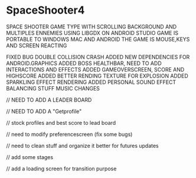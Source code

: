 # SpaceShooter4

SPACE SHOOTER GAME TYPE WITH SCROLLING BACKGROUND AND MULTIPLES ENNEMIES USING LIBGDX ON ANDROID STUDIO
GAME IS PORTABLE TO WINDOWS MAC AND ANDROID
THE GAME IS MOUSE,KEYS AND SCREEN REACTING


FIXED BUG DOUBLE COLLISION CRASH
ADDED NEW DEPENDENCIES FOR ANDROID.GRAPHICS
ADDED BOSS HEALTHBAR, NEED TO ADD INTERACTIONS AND EFFECTS
ADDED GAMEOVERSCREEN, SCORE AND HIGHSCORE
ADDED BETTER RENDING TEXTURE FOR EXPLOSION
ADDED SPARKLING EFFECT RENDERING
ADDED PERSONAL SOUND EFFECT
BALANCING STUFF
MUSIC CHANGES 

// NEED TO ADD A LEADER BOARD

// NEED TO ADD A "Getprofile"

// stock profiles and best score to lead board

// need to modify preferencescreen (fix some bugs)

// need to clean stuff and organize it better for futures updates

// add some stages

// add a loading screen for transition purpose

